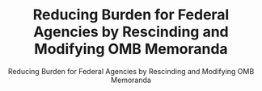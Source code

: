 ---
layout: resources-landing
title: "Reducing Burden for Federal Agencies by Rescinding and Modifying OMB Memoranda"
subtitle: "Reducing Burden for Federal Agencies by Rescinding and Modifying OMB Memoranda"
external_link: https://www.whitehouse.gov/wp-content/uploads/legacy_drupal_files/omb/memoranda/2017/M-17-26.pdf
filters: federal-financial-assistance coffa uniform-guidance-2-cfr-200 memorandum omb 2017 archived
fiscal_year: 2017
---